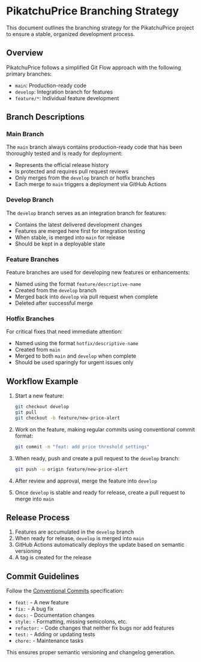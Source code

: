 # PikatchuPrice Branching Strategy

This document outlines the branching strategy for the PikatchuPrice project to ensure a stable, organized development process.

## Overview

PikatchuPrice follows a simplified Git Flow approach with the following primary branches:

- `main`: Production-ready code
- `develop`: Integration branch for features
- `feature/*`: Individual feature development

## Branch Descriptions

### Main Branch

The `main` branch always contains production-ready code that has been thoroughly tested and is ready for deployment:

- Represents the official release history
- Is protected and requires pull request reviews
- Only merges from the `develop` branch or hotfix branches
- Each merge to `main` triggers a deployment via GitHub Actions

### Develop Branch

The `develop` branch serves as an integration branch for features:

- Contains the latest delivered development changes
- Features are merged here first for integration testing
- When stable, is merged into `main` for release
- Should be kept in a deployable state

### Feature Branches

Feature branches are used for developing new features or enhancements:

- Named using the format `feature/descriptive-name`
- Created from the `develop` branch
- Merged back into `develop` via pull request when complete
- Deleted after successful merge

### Hotfix Branches

For critical fixes that need immediate attention:

- Named using the format `hotfix/descriptive-name`
- Created from `main`
- Merged to both `main` and `develop` when complete
- Should be used sparingly for urgent issues only

## Workflow Example

1. Start a new feature:
   ```bash
   git checkout develop
   git pull
   git checkout -b feature/new-price-alert
   ```

2. Work on the feature, making regular commits using conventional commit format:
   ```bash
   git commit -m "feat: add price threshold settings"
   ```

3. When ready, push and create a pull request to the `develop` branch:
   ```bash
   git push -u origin feature/new-price-alert
   ```

4. After review and approval, merge the feature into `develop`

5. Once `develop` is stable and ready for release, create a pull request to merge into `main`

## Release Process

1. Features are accumulated in the `develop` branch
2. When ready for release, `develop` is merged into `main`
3. GitHub Actions automatically deploys the update based on semantic versioning
4. A tag is created for the release

## Commit Guidelines

Follow the [Conventional Commits](https://www.conventionalcommits.org/) specification:

- `feat:` - A new feature
- `fix:` - A bug fix
- `docs:` - Documentation changes
- `style:` - Formatting, missing semicolons, etc.
- `refactor:` - Code changes that neither fix bugs nor add features
- `test:` - Adding or updating tests
- `chore:` - Maintenance tasks

This ensures proper semantic versioning and changelog generation. 